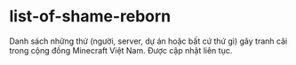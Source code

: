 # list-of-shame-reborn
Danh sách những thứ (người, server, dự án hoặc bất cứ thứ gì) gây tranh cãi trong cộng đồng Minecraft Việt Nam. Được cập nhật liên tục.
